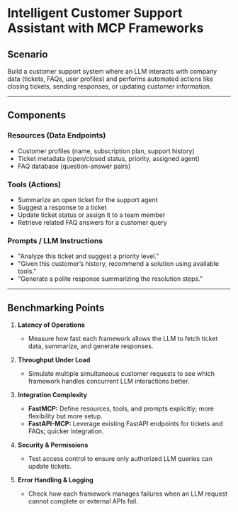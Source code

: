 # Intelligent Customer Support Assistant with MCP Frameworks

## Scenario
Build a customer support system where an LLM interacts with company data (tickets, FAQs, user profiles) and performs automated actions like closing tickets, sending responses, or updating customer information.

---

## Components

### Resources (Data Endpoints)
- Customer profiles (name, subscription plan, support history)
- Ticket metadata (open/closed status, priority, assigned agent)
- FAQ database (question-answer pairs)

### Tools (Actions)
- Summarize an open ticket for the support agent
- Suggest a response to a ticket
- Update ticket status or assign it to a team member
- Retrieve related FAQ answers for a customer query

### Prompts / LLM Instructions
- "Analyze this ticket and suggest a priority level."
- "Given this customer’s history, recommend a solution using available tools."
- "Generate a polite response summarizing the resolution steps."

---

## Benchmarking Points

1. **Latency of Operations**
   - Measure how fast each framework allows the LLM to fetch ticket data, summarize, and generate responses.

2. **Throughput Under Load**
   - Simulate multiple simultaneous customer requests to see which framework handles concurrent LLM interactions better.

3. **Integration Complexity**
   - **FastMCP:** Define resources, tools, and prompts explicitly; more flexibility but more setup.  
   - **FastAPI-MCP:** Leverage existing FastAPI endpoints for tickets and FAQs; quicker integration.

4. **Security & Permissions**
   - Test access control to ensure only authorized LLM queries can update tickets.

5. **Error Handling & Logging**
   - Check how each framework manages failures when an LLM request cannot complete or external APIs fail.

